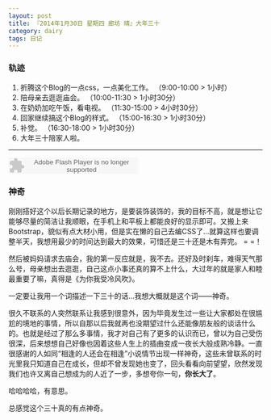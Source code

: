 ```yaml
---
layout: post
title: 『2014年1月30日 星期四 廊坊 晴』大年三十
category: dairy
tags: 日记
---
```

### **轨迹**
1. 折腾这个Blog的一点css，一点美化工作。     （9:00-10:00 > 1小时）
2. 陪母亲去逛逛庙会。                        （10:00-11:30 > 1小时30分）
3. 在奶奶加吃午饭，看电视。                  （11:30-15:00 > 4小时30分）
4. 回家继续搞这个Blog的样式。                （15:00-16:30 > 1小时30分）
5. 补觉。                                    （16:30-18:00 > 1小时30分）
6. 大年三十陪家人啦。

- - -
<embed src="http://www.xiami.com/widget/165819_188998/singlePlayer.swf" type="application/x-shockwave-flash" width="257" height="33" wmode="transparent">

### **神奇**
刚刚搭好这个以后长期记录的地方，是要装饰装饰的，我的目标不高，就是想让它能够尽量的简洁让我顺眼，在手机上和平板上都能良好的显示即可。又搬上来Bootstrap，貌似有点大材小用，但是实在懒的自己去编CSS了...就算这样也要调整半天，我想用最少的时间达到最大的效果，可惜还是三十还是木有弄完。 = =！

然后被妈妈请求去庙会，我的第一反应就是，我不去。还好及时刹车，难得天气那么号，母亲想出去逛逛，自己这点小事还真的算不上什么，大过年的就是家人和睦最重要了嘛，真得是《为你我受冷风吹》。

一定要让我用一个词描述一下三十的话...我想大概就是这个词——神奇。

很久不联系的人突然联系让我感到很意外，因为毕竟发生过一些让大家都处在很尴尬的境地的事情，所以自那以后我就再也没期望过什么还能像朋友般的谈话什么的。也就是经过了那么多事情，我才对自己有了更多的认识而已，曾以为自己受伤很深，后来想想自己好像也因着这些人生上的插曲变成一夜长大般成熟冷静。一直很感谢的人如同“相逢的人还会在相逢”小说情节出现一样神奇，这些未曾联系的时光里我只知道自己在成长，但却不曾发现她也变了，回头看看向前望望，欣然发现我们也许又离自己想成为的人近了一步，多想夸你一句，**你长大了**。

哈哈哈哈，有意思。

总感觉这个三十真的有点神奇。
